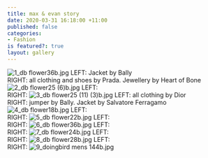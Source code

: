 ```yaml
---
title: max & evan story
date: 2020-03-31 16:18:00 +11:00
published: false
categories:
- Fashion
is featured?: true
layout: gallery
---
```


![1_db flower36b.jpg](/uploads/1_db%20flower36b.jpg)
LEFT: Jacket by Bally                  
RIGHT: all clothing and shoes by Prada. Jewellery by Heart of Bone
![2_db flower25 (6)b.jpg](/uploads/2_db%20flower25%20(6)b.jpg)
LEFT:                  
RIGHT:
![3_db flower25 (11) (3)b.jpg](/uploads/3_db%20flower25%20(11)%20(3)b.jpg)
LEFT:  all clothing by Dior                
RIGHT: jumper by Bally. Jacket by Salvatore Ferragamo
![4_db flower18b.jpg](/uploads/4_db%20flower18b.jpg)
LEFT:                  
RIGHT:
![5_db flower22b.jpg](/uploads/5_db%20flower22b.jpg)
LEFT:                  
RIGHT:
![6_db flower36b.jpg](/uploads/6_db%20flower36b.jpg)
LEFT:                  
RIGHT:
![7_db flower24b.jpg](/uploads/7_db%20flower24b.jpg)
LEFT:                  
RIGHT:
![8_db flower28b.jpg](/uploads/8_db%20flower28b.jpg)
LEFT:                  
RIGHT:
![9_doingbird mens 144b.jpg](/uploads/9_doingbird%20mens%20144b.jpg)

